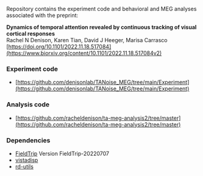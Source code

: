 Repository contains the experiment code and behavioral and MEG analyses associated with the preprint:<br>

<strong>Dynamics of temporal attention revealed by continuous tracking of visual cortical responses</strong><br>
Rachel N Denison, Karen Tian, David J Heeger, Marisa Carrasco<br>
[https://doi.org/10.1101/2022.11.18.517084](https://www.biorxiv.org/content/10.1101/2022.11.18.517084v2)<br>

### Experiment code

- [https://github.com/denisonlab/TANoise_MEG/tree/main/Experiment](https://github.com/denisonlab/TANoise_MEG/tree/main/Experiment)

### Analysis code

- [https://github.com/racheldenison/ta-meg-analysis2/tree/master](https://github.com/racheldenison/ta-meg-analysis2/tree/master)

### Dependencies

- [FieldTrip](https://www.fieldtriptoolbox.org/) Version FieldTrip-20220707
- [vistadisp](https://github.com/search?q=vistadisp&type=repositories)
- [rd-utils](https://github.com/racheldenison/rd-utils)
